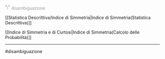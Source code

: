 <svg xmlns="http://www.w3.org/2000/svg" width="16" height="16" viewBox="0 0 24 24" fill="none" stroke="gray" stroke-width="1.5" stroke-linecap="round" stroke-linejoin="round" class="lucide lucide-split"><path d="M16 3h5v5"/><path d="M8 3H3v5"/><path d="M12 22v-8.3a4 4 0 0 0-1.172-2.872L3 3"/><path d="m15 9 6-6"/></svg> <span style="color:gray; font-weight:300;">disambiguazione</span>

[[Statistica Descrittiva/Indice di Simmetria|Indice di Simmetria(Statistica Descrittiva)]]

[[Indice di Simmetria e di Curtosi|Indice di Simmetria(Calcolo delle Probabilità)]]

***
#disambiguazione 